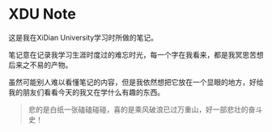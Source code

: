 # XDU Note
这是我在XiDian University学习时所做的笔记。

笔记意在记录我学习生涯时度过的难忘时光，每一个字在我看来，都是我冥思苦想后来之不易的产物。

虽然可能别人难以看懂笔记的内容，但是我依然想把它放在一个显眼的地方，好给我的朋友们看看今天的我又在学什么有趣的东西。


>悲的是白纸一张磕磕碰碰，喜的是乘风破浪已过万重山，好一部悲壮的奋斗史！
 
